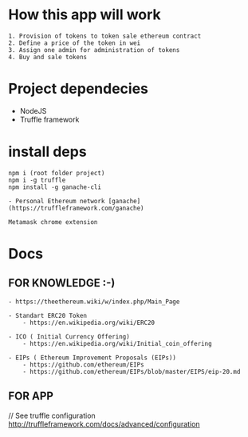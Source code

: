 
# How this app will work 
    1. Provision of tokens to token sale ethereum contract
    2. Define a price of the token in wei 
    3. Assign one admin for administration of tokens
    4. Buy and sale tokens

# Project dependecies 

- NodeJS
- Truffle framework

# install deps 
    npm i (root folder project)
    npm i -g truffle
    npm install -g ganache-cli
    
    - Personal Ethereum network [ganache](https://truffleframework.com/ganache)
    
    Metamask chrome extension 

# Docs 

## FOR KNOWLEDGE :-) 
    - https://theethereum.wiki/w/index.php/Main_Page
    
    - Standart ERC20 Token
        - https://en.wikipedia.org/wiki/ERC20
    
    - ICO ( Initial Currency Offering)
        - https://en.wikipedia.org/wiki/Initial_coin_offering
    
    - EIPs ( Ethereum Improvement Proposals (EIPs))
        - https://github.com/ethereum/EIPs
        - https://github.com/ethereum/EIPs/blob/master/EIPS/eip-20.md

## FOR APP 
  // See  truffle configuration 
  <http://truffleframework.com/docs/advanced/configuration>


